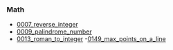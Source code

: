 ### Math
- [0007_reverse_integer](../src/0007_reverse_integer.cpp)
- [0009_palindrome_number](../src/0009_palindrome_number.cpp)
- [0013_roman_to_integer](../src/0013_roman_to_integer.cpp)
-[0149_max_points_on_a_line](../src/0149_max_points_on_a_line.cpp)